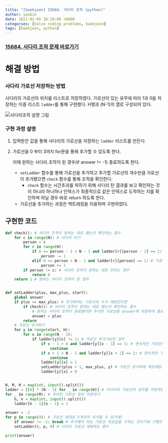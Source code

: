 ```yaml
---
title: "[baekjoon] 15684. 사다리 조작 (python)"
author: youbin
date: 2021-02-05 10:10:00 +0800
categories: [Solve coding problems, baekjoon]
tags: [baekjoon, python]
---
```


### [15684. 사다리 조작 문제 바로가기](https://www.acmicpc.net/problem/15684)

# 해결 방법

### 사다리 가로선 저장하는 방법

사다리의 가로선의 위치를 리스트로 저장하였다. 가로선이 있는 유무에 따라 1과 0을 저장하는 이중 리스트 `ladder`를 통해 구현했다. H행과 (N-1)의 열로 구성되어 있다.

![사다리조작 설명 그림](https://user-images.githubusercontent.com/60081201/107365717-8a660780-6b20-11eb-8d7b-7b282c79bfb8.JPG)

### 구현 과정 설명

1. 입력받은 값을 통해 사다리의 가로선을 저장하는 `ladder` 리스트를 만든다.

2. 가로선을 0 부터 3까지 for문을 통해 추가할 수 있도록 한다.

   이때 원하는 사다리 조작이 된 경우(if answer != -1) 종료하도록 한다.

   - `setLadder`  함수를 통해 가로선을 추가하고 추가할 가로선의 개수만큼 가로선이 추가됐으면 `check` 함수를 통해 조작을 확인한다.
     - `check` 함수는 시간초과를 피하기 위해 사다리 탄 결과를 보고 확인하는 것이 아니라 하나하나 인덱스가 최종적으로 같은 인덱스로 도착하는 지를 확인하며 아닐 경우 바로 return 하도록 한다.
   - 가로선을 추가하는 과정은 백트래킹을 이용하여 구현하였다.





## 구현한 코드

```python
def check(): # 사다리 조작이 원하는 대로 됐는지 확인하는 함수
    for c in range(N): # 사다리 타기
        person = c 
        for r in range(H):
            if 0 <= person - 1 < N - 1 and ladder[r][person - 1] == 1: # 가로선이 있는 경우 이동시키기
                person -= 1
            elif 0 <= person < N - 1 and ladder[r][person] == 1: # 가로선이 있는 경우 이동시키기
                person += 1
        if person != c: # 사다리 조작이 원하는 대로 안되는 경우
            return 0 
    return 1 # 원하는 사다리 조작이 된 경우


def setLadder(plus, max_plus, start):
    global answer
    if plus == max_plus: # 추가하려는 가로선의 수가 채워진다면
        if check(): # 사다리 조작이 원하는 대로 됐는지 확인하는 함수
            # 원하는 사다리 조작이 완료됐다면 추가한 가로선을 answer에 저장하여 종료하기
            answer = plus
        return
    # 가로선 추가하기
    for y in range(start, H):
        for x in range(N - 1):
            if ladder[y][x] != 1: # 가로선 추가가능한 경우
                if x - 1 > 0 and ladder[y][x - 1] == 1: # 연속적인 가로선으로 추가 불가한 경우
                    continue
                if x + 1 < N - 1 and ladder[y][x + 1] == 1: # 연속적인 가로선으로 추가 불가한 경우
                    continue
                ladder[y][x] = 1
                setLadder(plus + 1, max_plus, y) # 가로선 추가하여 백트래킹 이용!
                ladder[y][x] = 0


N, M, H = map(int, input().split())
ladder = [[0] * (N - 1) for _ in range(H)] # 사다리의 가로선의 유무를 저장하는 이중 리스트
for _ in range(M): # 주어진 가로선 정보 저장하기
    h, n = map(int, input().split())
    ladder[h - 1][n - 1] = 1

answer = -1
for p in range(4): # 가로선 최대로 3개까지 추가할 수 있기에!
    if answer != -1: break # 추가해야 하는 가로선 최솟값을 구하는 것이기에 구했으면 종료하기
    setLadder(0, p, 0) # 사다리 가로선 세팅하는 함수

print(answer)
```

